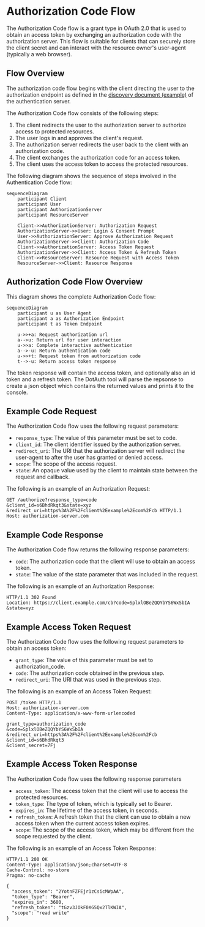 # Authorization Code Flow

The Authorization Code flow is a grant type in OAuth 2.0 that is used to obtain an access token by exchanging an authorization code with the authorization server. This flow is suitable for clients that can securely store the client secret and can interact with the resource owner's user-agent (typically a web browser).

## Flow Overview

The authorization code flow begins with the client directing the user to the authorization endpoint as defined in the [discovery document (example)](https://identity.reimers.dk/.well-known/openid-configuration) of the authentication server.

The Authorization Code flow consists of the following steps:

1. The client redirects the user to the authorization server to authorize access to protected resources.
2. The user logs in and approves the client's request.
3. The authorization server redirects the user back to the client with an authorization code.
4. The client exchanges the authorization code for an access token.
5. The client uses the access token to access the protected resources.

The following diagram shows the sequence of steps involved in the Authentication Code flow:

```mermaid
sequenceDiagram
    participant Client
    participant User
    participant AuthorizationServer
    participant ResourceServer
    
    Client->>AuthorizationServer: Authorization Request
    AuthorizationServer->>User: Login & Consent Prompt
    User->>AuthorizationServer: Approve Authorization Request
    AuthorizationServer->>Client: Authorization Code
    Client->>AuthorizationServer: Access Token Request
    AuthorizationServer->>Client: Access Token & Refresh Token
    Client->>ResourceServer: Resource Request with Access Token
    ResourceServer->>Client: Resource Response
```

## Authorization Code Flow Overview

This diagram shows the complete Authorization Code flow:

```mermaid
sequenceDiagram
    participant u as User Agent
    participant a as Authorization Endpoint
    participant t as Token Endpoint

    u->>+a: Request authorization url
    a-->u: Return url for user interaction
    u->>a: Complete interactive authentication
    a-->-u: Return authentication code
    u->>+t: Request token from authorization code
    t-->-u: Return access token response
```

The token response will contain the access token, and optionally also an id token and a refresh token. The DotAuth tool will parse the repsonse to create a json object which contains the returned values and prints it to the console.

## Example Code Request

The Authorization Code flow uses the following request parameters:

- `response_type`: The value of this parameter must be set to code.
- `client_id`: The client identifier issued by the authorization server.
- `redirect_uri`: The URI that the authorization server will redirect the user-agent to after the user has granted or denied access.
- `scope`: The scope of the access request.
- `state`: An opaque value used by the client to maintain state between the request and callback.

The following is an example of an Authorization Request:

```http
GET /authorize?response_type=code
&client_id=s6BhdRkqt3&state=xyz
&redirect_uri=https%3A%2F%2Fclient%2Eexample%2Ecom%2Fcb HTTP/1.1
Host: authorization-server.com
```

## Example Code Response

The Authorization Code flow returns the following response parameters:

- `code`: The authorization code that the client will use to obtain an access token.
- `state`: The value of the state parameter that was included in the request.

The following is an example of an Authorization Response:

```http
HTTP/1.1 302 Found
Location: https://client.example.com/cb?code=SplxlOBeZQQYbYS6WxSbIA
&state=xyz
```

## Example Access Token Request

The Authorization Code flow uses the following request parameters to obtain an access token:

- `grant_type`: The value of this parameter must be set to authorization_code.
- `code`: The authorization code obtained in the previous step.
- `redirect_uri`: The URI that was used in the previous step.

The following is an example of an Access Token Request:

```http
POST /token HTTP/1.1
Host: authorization-server.com
Content-Type: application/x-www-form-urlencoded

grant_type=authorization_code
&code=SplxlOBeZQQYbYS6WxSbIA
&redirect_uri=https%3A%2F%2Fclient%2Eexample%2Ecom%2Fcb
&client_id=s6BhdRkqt3
&client_secret=7Fj
```

## Example Access Token Response

The Authorization Code flow uses the following response parameters

- `access_token`: The access token that the client will use to access the protected resources.
- `token_type`: The type of token, which is typically set to Bearer.
- `expires_in`: The lifetime of the access token, in seconds.
- `refresh_token`: A refresh token that the client can use to obtain a new access token when the current access token expires.
- `scope`: The scope of the access token, which may be different from the scope requested by the client.

The following is an example of an Access Token Response:

```http
HTTP/1.1 200 OK
Content-Type: application/json;charset=UTF-8
Cache-Control: no-store
Pragma: no-cache

{
  "access_token": "2YotnFZFEjr1zCsicMWpAA",
  "token_type": "Bearer",
  "expires_in": 3600,
  "refresh_token": "tGzv3JOkF0XG5Qx2TlKWIA",
  "scope": "read write"
}
```
